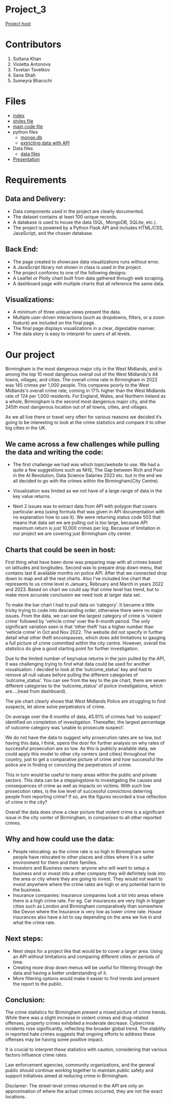 # Project_3

[Project host](https://violettaantonova.github.io/Project_3/)

# Contributors
1. Sultana Khan
2. Violetta Antonova
3. Tsvetan Tsvetkov
4. Sana Shah
5. Sumeyra Bharuchi

# Files
  - [index](index.html)
  - [styles file](static/css/style.css)
  - [main code file](static/js/plots.js)
  - python files
    - [mongo.db](python/Crime_in_UK.ipynb)
    - [extricting data with API](python/extracting_data.ipynb)
  - Data files
    - [data files](static/data)
  - [Presentation](Group_4_Project3_presentation.pdf)

# Requirements
## Data and Delivery:

 - Data components used in the project are clearly documented.
 - The dataset contains at least 100 unique records. 
 - A database is used to house the data (SQL, MongoDB, SQLite, etc.).
 - The project is powered by a Python Flask API and includes HTML/CSS, JavaScript, and the chosen database. 

## Back End: 

 - The page created to showcase data visualizations runs without error. 
 - A JavaScript library not shown in class is used in the project. 
 - The project conforms to one of the following designs: 
 - A Leaflet or Plotly chart built from data gathered through web scraping.
 - A dashboard page with multiple charts that all reference the same data.
 
## Visualizations: 

 - A minimum of three unique views present the data. 
 - Multiple user-driven interactions (such as dropdowns, filters, or a zoom feature) are included on the final page. 
 - The final page displays visualizations in a clear, digestable manner. 
 - The data story is easy to interpret for users of all levels. 

# Our project 
Birmingham is the most dangerous major city in the West Midlands, and is among the top 10 most dangerous overall out of the West Midlands's 44 towns, villages, and cities. The overall crime rate in Birmingham in 2022 was 145 crimes per 1,000 people. This compares poorly to the West Midlands's overall crime rate, coming in 17% higher than the West Midlands rate of 124 per 1,000 residents. For England, Wales, and Northern Ireland as a whole, Birmingham is the second most dangerous major city, and the 245th most dangerous location out of all towns, cities, and villages.

As we all live there or travel very often for various reasons we decided it’s going to be interesting to look at the crime statistics and compare it to other big cities in the UK.

## We came across a few challenges while pulling the data and writing the code:

  - The first challenge we had was which topic/website to use. We had a quite a few suggestions such as NHS, The Gap between Rich and Poor in the AI Revolution, Data Science Salaries 2023 etc. but in the end we all decided to go with the crimes within the Birmingham(City Centre).

  - Visualization was limited as we not have of a large range of data in the key value returns.

  - Next 2 issues was to extract data from API with polygon that covers particular area (using formula that was given in API documentation with no explanation how to use it). We were returning status code 503 that means that data set we are pulling out is too large, because API maximum return is just 10,000 crimes per log. Because of limitation in our project we are covering just Birmingham city center.

## Charts that could be seen in host:

First thing what have been done was preparing map with all crimes based on latitudes and longitudes. Second was to prepare drop down menu, that contains last 6 available months on police API. After that we connected drop down to map and all the rest charts. Also I’ve included line chart that represents to us crime level in January, Rebruary and March in years 2022 and 2023. Based on chart we could say that crime level has trend, but to make more accurate conclusion we need look at larger data set.

To make the bar chart I had to pull data on ‘category’. It became a little tricky trying to code into descending order, otherwise there were no major issues.
From the data, we can see the largest category of crime is ‘violent crime’ followed by ‘vehicle crime’ over the 6-month period. The only significant variation seen is that ‘other theft’ has a higher number than ‘vehicle crime’ in Oct and Nov 2022. The website did not specify in further detail what other theft encompasses, which does add limitations to gauging a full picture of crime committed within the city centre. However, overall the statistics do give a good starting point for further investigation.

Due to the limited number of key/value returns in the json pulled by the API, it was challenging trying to find what data could be used for another visualisation.
I decided to look at the ‘outcome_status’ key and had to remove all null values before pulling the different categories of ‘outcome_status’. You can see from the key to the pie chart, there are seven different categories to the ‘outcome_status’ of police investigations, which are….(read from dashboard).

The pie chart clearly shows that West Midlands Police are struggling to find suspects, let alone solve perpetrators of crime.

On average over the 6 months of data, 45.91% of crimes had ‘no suspect’ identified on completion of investigation. Thereafter, the largest percentage of outcome category was ‘unable to prosecute suspect’.

We do not have the data to suggest why prosecution rates are so low, but having this data, I think, opens the door for further analysis on why rates of successful prosecution are so low.
As this is publicly available data, we could apply this model to other city centers (and cities) throughout the country, just to get a comparative picture of crime and how successful the police are in finding or convicting the perpetrators of crime.

This in turn would be useful to many areas within the public and private sectors. This data can be a steppingstone to investigating the causes and consequences of crime as well as impacts on victims. With such low prosecution rates, is the low level of successful convictions deterring people from reporting crime? If so, are the figures recorded a true reflection of crime in the city?

Overall the data does show a clear picture that violent crime is a significant issue in the city center of Birmingham, in comparison to all other reported crimes.

## Why and how could use the data:

 - People relocating: as the crime rate is so high in Birmingham some people have relocated to other places and cities where it is a safer environment for them and their families.
 - Investors and Business owners: anyone who will want to setup a business and or invest into a other company they will definitely look into the area or city where they are going to invest. They would not want to invest anywhere where the crime rates are high or any potential harm to the business.
  - Insurance companies: insurance companies look a lot into areas where there is a high crime rate. For eg. Car insurances are very high in bigger cities such as London and Birmingham comparatively than somewhere like Devon where the Insurance is very low as lower crime rate. House insurances also have a lot to say depending on the area we live in and what the crime rate.

## Next steps:

 - Next steps for a project like that would be to cover a larger area. Using an API without limitations and comparing different cities or periods of time. 
 - Creating more drop down menus will be useful for filtering through the data and having a better understanding of it.
 - More filtering options would make it easier to find trends and present the report to the public.

## Conclusion:

The crime statistics for Birmingham present a mixed picture of crime trends. 
While there was a slight increase in violent crimes and drug-related offenses, property crimes exhibited a moderate decrease. 
Cybercrime incidents rose significantly, reflecting the broader global trend. 
The stability in reported hate crimes suggests that ongoing efforts to address these offenses may be having some positive impact.

It is crucial to interpret these statistics with caution, considering that various factors influence crime rates. 

Law enforcement agencies, community organizations, and the general public should continue working together to maintain public safety and support initiatives aimed at reducing crime in Birmingham.

Disclamer: The street-level crimes returned in the API are only an approximation of where the actual crimes occurred, they are not the exact locations.
